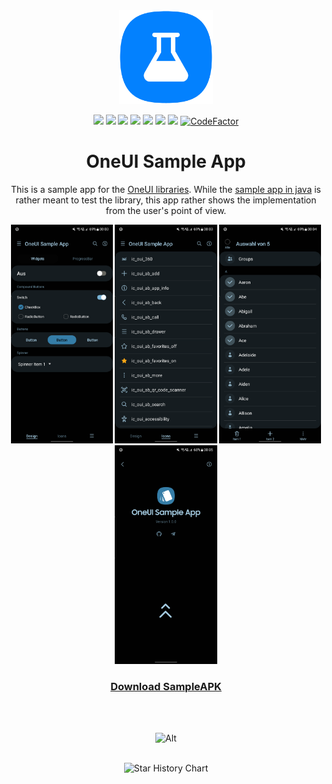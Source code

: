 <!--suppress HtmlDeprecatedAttribute CheckImageSize-->
<div align="center">

<img src="img/OneUI_Sample_App_squircle.png" height="150" alt="Icon"/>

[![](https://img.shields.io/website?down_color=red&down_message=offline&up_color=blue&up_message=online&url=https%3A%2F%2Fwww.leonard-lemke.com)](https://www.leonard-lemke.com/rr)
[![](https://img.shields.io/github/last-commit/Lemkinator/OneUI-Sample-App)](https://github.com/Lemkinator/OneUI-Sample-App/commits/)
[![](https://img.shields.io/github/issues-raw/Lemkinator/OneUI-Sample-App?color=%23ff4400)](https://github.com/Lemkinator/OneUI-Sample-App/issues)
[![](https://img.shields.io/github/issues-pr-raw/Lemkinator/OneUI-Sample-App?color=%23bb00bb)](https://github.com/Lemkinator/OneUI-Sample-App/pulls)
[![](https://img.shields.io/github/contributors/Lemkinator/OneUI-Sample-App)](https://github.com/Lemkinator/OneUI-Sample-App/graphs/contributors)
[![](https://img.shields.io/github/repo-size/Lemkinator/OneUI-Sample-App)](https://github.com/Lemkinator/OneUI-Sample-App)
[![](https://sloc.xyz/github/Lemkinator/OneUI-Sample-App)](https://github.com/Lemkinator/OneUI-Sample-App)
[![CodeFactor](https://www.codefactor.io/repository/github/lemkinator/oneui-sample-app/badge)](https://www.codefactor.io/repository/github/lemkinator/oneui-sample-app)

# OneUI Sample App

This is a sample app for the <a href="https://github.com/OneUIProject">OneUI libraries</a>.
While the <a href="https://github.com/OneUIProject/oneui-design#oneui-sample-app">sample app in java</a> is rather meant to test the
library, this app rather shows the implementation from the user's point of view.

<img loading="lazy" src="img/mobile1.png" height="350" alt="Mobile 1"/>
<img loading="lazy" src="img/mobile2.png" height="350" alt="Mobile 2"/>
<img loading="lazy" src="img/mobile3.png" height="350" alt="Mobile 3"/>
<img loading="lazy" src="img/mobile4.png" height="350" alt="Mobile 4"/>

<br>

<h3>
<a href="https://github.com/Lemkinator/OneUI-Sample-App/raw/main/app/release/app-release.apk">Download SampleAPK</a>
</h3>

<br><br>

![Alt](https://repobeats.axiom.co/api/embed/9c5efca56ef370169e709a04923cfcd6451fa62a.svg "Repobeats analytics image")

<br>

<picture>
    <!--suppress HtmlUnknownTarget -->
    <source media="(prefers-color-scheme: dark)" srcset="https://api.star-history.com/svg?repos=Lemkinator/OneUI-Sample-App&type=Date&theme=dark" />
    <img alt="Star History Chart" src="https://api.star-history.com/svg?repos=Lemkinator/OneUI-Sample-App&type=Date" />
</picture>

</div>
